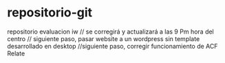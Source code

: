 # repositorio-git
 repositorio evaluacion iw // se corregirá y actualizará a las 9 Pm hora del centro
 // siguiente paso, pasar website a un wordpress sin template desarrollado en desktop
 //siguiente paso, corregir funcionamiento de ACF Relate

